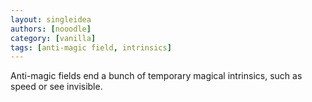 ```yaml
---
layout: singleidea
authors: [nooodle]
category: [vanilla]
tags: [anti-magic field, intrinsics]
---
```

Anti-magic fields end a bunch of temporary magical intrinsics, such as speed or see invisible.
